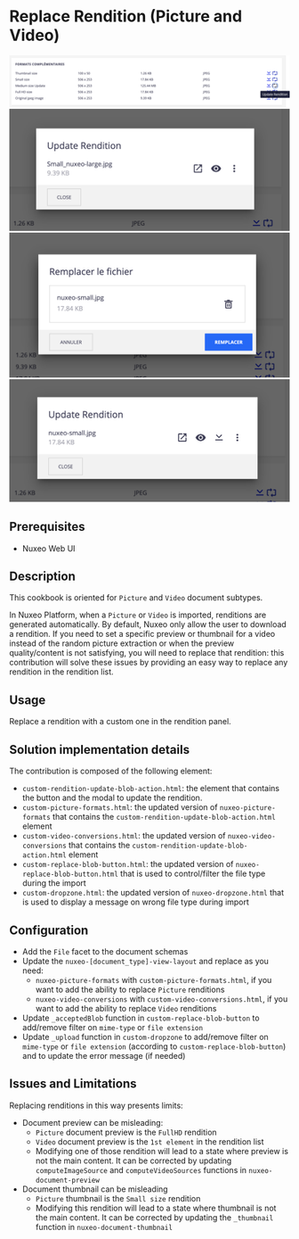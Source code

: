 # Replace Rendition (Picture and Video)

![replace-rendition-1.png](replace-rendition-1.png)
![replace-rendition-2.png](replace-rendition-2.png)
![replace-rendition-3.png](replace-rendition-3.png)
![replace-rendition-4.png](replace-rendition-4.png)

## Prerequisites

- Nuxeo Web UI

## Description

This cookbook is oriented for `Picture` and `Video` document subtypes.

In Nuxeo Platform, when a `Picture` or `Video` is imported, renditions are generated automatically. By default, Nuxeo only allow the user to download a rendition. If you need to set a specific preview or thumbnail for a video instead of the random picture extraction or when the preview quality/content is not satisfying, you will need to replace that rendition: this contribution will solve these issues by providing an easy way to replace any rendition in the rendition list.

## Usage

Replace a rendition with a custom one in the rendition panel.

## Solution implementation details

The contribution is composed of the following element:

- `custom-rendition-update-blob-action.html`: the element that contains the button and the modal to update the rendition.
- `custom-picture-formats.html`: the updated version of `nuxeo-picture-formats` that contains the `custom-rendition-update-blob-action.html` element
- `custom-video-conversions.html`: the updated version of `nuxeo-video-conversions` that contains the `custom-rendition-update-blob-action.html` element
- `custom-replace-blob-button.html`: the updated version of `nuxeo-replace-blob-button.html` that is used to control/filter the file type during the import
- `custom-dropzone.html`: the updated version of `nuxeo-dropzone.html` that is used to display a message on wrong file type during import

## Configuration

- Add the `File` facet to the document schemas
- Update the `nuxeo-[document_type]-view-layout` and replace as you need: 
    - `nuxeo-picture-formats` with `custom-picture-formats.html`, if you want to add the ability to replace `Picture` renditions
    - `nuxeo-video-conversions` with `custom-video-conversions.html`, if you want to add the ability to replace `Video` renditions
- Update `_acceptedBlob` function in `custom-replace-blob-button` to add/remove filter on `mime-type` or `file extension`
- Update `_upload` function in `custom-dropzone` to add/remove filter on `mime-type` or `file extension` (according to `custom-replace-blob-button`) and to update the error message (if needed)

## Issues and Limitations

Replacing renditions in this way presents limits:
- Document preview can be misleading:
  - `Picture` document preview is the `FullHD` rendition
  - `Video` document preview is the `1st element` in the rendition list
  - Modifying one of those rendition will lead to a state where preview is not the main content. It can be corrected by updating `computeImageSource` and `computeVideoSources` functions in `nuxeo-document-preview`
- Document thumbnail can be misleading
  - `Picture` thumbnail is the `Small size` rendition
  - Modifying this rendition will lead to a state where thumbnail is not the main content. It can be corrected by updating the `_thumbnail` function in `nuxeo-document-thumbnail`